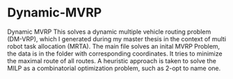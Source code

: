 # Dynamic-MVRP
Dynamic MVRP
This solves a dynamic multiple vehicle routing problem (DM-VRP), which I generated during my master thesis in the context of multi robot task allocation (MRTA). 
The main file solves an inital MVRP Problem, the data is in the folder with corresponding coordinates. It tries to minimize the maximal route of all routes. 
A heuristic approach is taken to solve the MILP as a combinatorial optimization problem, such as 2-opt to name one. 
